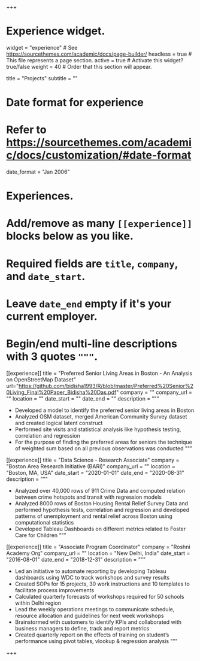 +++
# Experience widget.
widget = "experience"  # See https://sourcethemes.com/academic/docs/page-builder/
headless = true  # This file represents a page section.
active = true  # Activate this widget? true/false
weight = 40  # Order that this section will appear.

title = "Projects"
subtitle = ""

# Date format for experience
#   Refer to https://sourcethemes.com/academic/docs/customization/#date-format
date_format = "Jan 2006"

# Experiences.
#   Add/remove as many `[[experience]]` blocks below as you like.
#   Required fields are `title`, `company`, and `date_start`.
#   Leave `date_end` empty if it's your current employer.
#   Begin/end multi-line descriptions with 3 quotes `"""`.
[[experience]]
  title = "Preferred Senior Living Areas in Boston - An Analysis on OpenStreetMap Dataset"
  url="https://github.com/bidisha1993/R/blob/master/Preferred%20Senior%20Living_Final%20Paper_Bidisha%20Das.pdf"
  company = ""
  company_url = ""
  location = ""
  date_start = ""
  date_end = ""
  description = """
* Developed a model to identify the preferred senior living areas in Boston
* Analyzed OSM dataset, merged American Community Survey dataset and created logical latent construct
* Performed site visits and statistical analysis like hypothesis testing, correlation and regression
* For the purpose of finding the preferred areas for seniors the technique of weighted sum based on all previous observations was conducted
  """

[[experience]]
  title = "Data Science - Research Associate"
  company = "Boston Area Research Initiative (BARI)"
  company_url = ""
  location = "Boston, MA, USA"
  date_start = "2020-01-01"
  date_end = "2020-08-31"
  description = """
* Analyzed over 40,000 rows of 911 Crime Data and computed relation between crime hotspots and transit with regression models
* Analyzed 8000 rows of Boston Housing Rental Relief Survey Data and performed hypothesis tests, correlation and regression and
developed patterns of unemployment and rental relief across Boston using computational statistics
* Developed Tableau Dashboards on different metrics related to Foster Care for Children
"""

[[experience]]
  title = "Associate Program Coordinator"
  company = "Roshni Academy Org"
  company_url = ""
  location = "New Delhi, India"
  date_start = "2016-08-01"
  date_end = "2018-12-31"
  description = """
* Led an initiative to automate reporting by developing Tableau dashboards using WDC to track workshops and survey results
* Created SOPs for 15 projects, 30 work instructions and 10 templates to facilitate process improvements
* Calculated quarterly forecasts of workshops required for 50 schools within Delhi region
* Lead the weekly operations meetings to communicate schedule, resource allocation and guidelines for next week workshops
* Brainstormed with customers to identify KPIs and collaborated with business managers to define, track and report metrics
* Created quarterly report on the effects of training on student’s performance using pivot tables, vlookup & regression analysis
"""

+++
